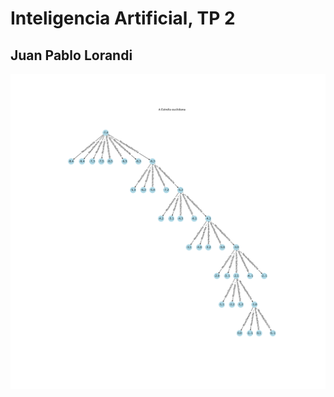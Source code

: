 # Inteligencia Artificial, TP 2
## Juan Pablo Lorandi

![A * Euclidiana](https://raw.githubusercontent.com/jplorandi/ia-tp2/b1ff8a8f1475294226ecee3bbc164cf445d21b58/A%20Estrella%20euclidiana.png)

